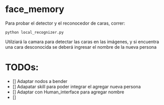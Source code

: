 # face_memory


Para probar el detector y el reconocedor de caras, correr:

```
python local_recognizer.py
```

Utilziará la camara para detectar las caras en las imágenes, y si encuentra una cara desconocida se deberá ingresar el nombre de la nueva persona 

# TODOs:
- [] Adaptar nodos a bender
- [] Adapatar skill para poder integrar el agregar nueva persona
- [] Adaptar con Human_interface para agregar nombre
- []